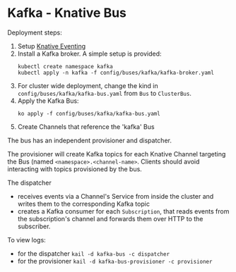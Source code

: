 # Kafka - Knative Bus

Deployment steps:
1. Setup [Knative Eventing](../../../DEVELOPMENT.md)
1. Install a Kafka broker. A simple setup is provided:
    ```
    kubectl create namespace kafka
    kubectl apply -n kafka -f config/buses/kafka/kafka-broker.yaml
    ```
1. For cluster wide deployment, change the kind in `config/buses/kafka/kafka-bus.yaml` from `Bus` to `ClusterBus`.
1. Apply the Kafka Bus:
    ```
    ko apply -f config/buses/kafka/kafka-bus.yaml
    ```
1. Create Channels that reference the 'kafka' Bus

The bus has an independent provisioner and dispatcher.

The provisioner will create Kafka topics for each Knative Channel
targeting the Bus (named `<namespace>.<channel-name>`.
Clients should avoid interacting with topics provisioned by the bus.

The dispatcher
- receives events via a Channel's Service from inside the cluster and
writes them to the corresponding Kafka topic
- creates a Kafka consumer for each `Subscription`, that reads events
from the subscription's channel and forwards them over HTTP to the
subscriber.

To view logs:
- for the dispatcher `kail -d kafka-bus -c dispatcher`
- for the provisioner `kail -d kafka-bus-provisioner -c provisioner`